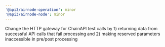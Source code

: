 ```yaml
---
'@api3/airnode-operation': minor
'@api3/airnode-node': minor
---
```


Change the HTTP gateway for ChainAPI test calls by 1) returning data from successful API calls that fail processing and 2) making reserved parameters inaccessible in pre/post processing
